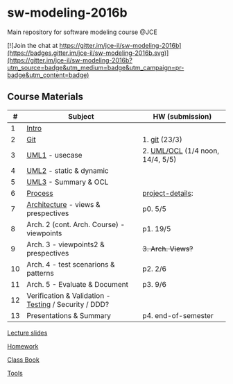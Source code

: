 # sw-modeling-2016b

Main repository for software modeling course @JCE 

[![Join the chat at https://gitter.im/jce-il/sw-modeling-2016b](https://badges.gitter.im/jce-il/sw-modeling-2016b.svg)](https://gitter.im/jce-il/sw-modeling-2016b?utm_source=badge&utm_medium=badge&utm_campaign=pr-badge&utm_content=badge)

## Course Materials

| # | Subject | HW (submission) |
|---|---------|-----------------|
| 1 | [Intro][01-intro]         |       |
| 2 | [Git][02-git]             | 1. [git][ex01-git] (23/3) |
| 3 | [UML1] - usecase            | 2. [UML/OCL][ex02-uml] (1/4 noon, 14/4, 5/5) |
| 4 | [UML2] - static & dynamic   | |
| 5 | [UML3] - Summary & OCL      | |
| 6 | [Process]                     | [project-details]: |
| 7 | [Architecture] - views & prespectives | p0. 5/5|
| 8 | Arch. 2 (cont. Arch. Course) - viewpoints   |  p1. 19/5 |
| 9 | Arch. 3 - viewpoints2 & prespectives     |  ~~3. Arch. Views?~~|
| 10| Arch. 4 - test scenarions & patterns    |  p2. 2/6 |
| 11| Arch. 5 - Evaluate & Document   | p3. 9/6|
| 12| Verification & Validation - [Testing] / Security / DDD? |  |
| 13| Presentations & Summary | p4. end-of-semester | 
[Lecture slides](./lecture/)

[Homework](Homework.md)

[Class Book]()

[Tools](Tools.md)

<!-- Links -->
[01-intro]: ./lecture/modeling-01-intro.pdf
[02-git]: ./lecture/modeling-02-git.pdf
[UML1]: ./lecture/modeling-03-uml1.pdf
[UML2]: ./lecture/modeling-04-uml2.pdf
[UML3]: ./lecture/modeling-05-uml3-ocl.pdf
[Process]: ./lecture/modeling-06-team-process.pdf
[Architecture]: ./lecture/modeling-07-architecture.pdf
[Testing]: ./lecture/modeling-08-testing.pdf

[ex01-git]: https://github.com/jce-il/git-immersion
[ex02-uml]: https://github.com/jce-il/sw-modeling-2016b-uml
[project-details]: ./Homework.md#final-class-project
